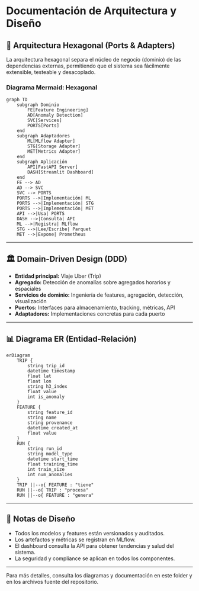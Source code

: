 # Documentación de Arquitectura y Diseño

## 📐 Arquitectura Hexagonal (Ports & Adapters)
La arquitectura hexagonal separa el núcleo de negocio (dominio) de las dependencias externas, permitiendo que el sistema sea fácilmente extensible, testeable y desacoplado.

### Diagrama Mermaid: Hexagonal
```mermaid
graph TD
    subgraph Dominio
        FE[Feature Engineering]
        AD[Anomaly Detection]
        SVC[Services]
        PORTS[Ports]
    end
    subgraph Adaptadores
        ML[MLflow Adapter]
        STG[Storage Adapter]
        MET[Metrics Adapter]
    end
    subgraph Aplicación
        API[FastAPI Server]
        DASH[Streamlit Dashboard]
    end
    FE --> AD
    AD --> SVC
    SVC --> PORTS
    PORTS -->|Implementación| ML
    PORTS -->|Implementación| STG
    PORTS -->|Implementación| MET
    API -->|Usa| PORTS
    DASH -->|Consulta| API
    ML -->|Registra| MLflow
    STG -->|Lee/Escribe| Parquet
    MET -->|Expone| Prometheus
```

---

## 🏛️ Domain-Driven Design (DDD)
- **Entidad principal:** Viaje Uber (Trip)
- **Agregado:** Detección de anomalías sobre agregados horarios y espaciales
- **Servicios de dominio:** Ingeniería de features, agregación, detección, visualización
- **Puertos:** Interfaces para almacenamiento, tracking, métricas, API
- **Adaptadores:** Implementaciones concretas para cada puerto

---

## 📊 Diagrama ER (Entidad-Relación)
```mermaid
erDiagram
    TRIP {
        string trip_id
        datetime timestamp
        float lat
        float lon
        string h3_index
        float value
        int is_anomaly
    }
    FEATURE {
        string feature_id
        string name
        string provenance
        datetime created_at
        float value
    }
    RUN {
        string run_id
        string model_type
        datetime start_time
        float training_time
        int train_size
        int num_anomalies
    }
    TRIP ||--o{ FEATURE : "tiene"
    RUN ||--o{ TRIP : "procesa"
    RUN ||--o{ FEATURE : "genera"
```

---

## 📝 Notas de Diseño
- Todos los modelos y features están versionados y auditados.
- Los artefactos y métricas se registran en MLflow.
- El dashboard consulta la API para obtener tendencias y salud del sistema.
- La seguridad y compliance se aplican en todos los componentes.

---

Para más detalles, consulta los diagramas y documentación en este folder y en los archivos fuente del repositorio.

